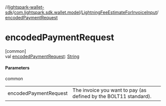 //[lightspark-wallet-sdk](../../../index.md)/[com.lightspark.sdk.wallet.model](../index.md)/[LightningFeeEstimateForInvoiceInput](index.md)/[encodedPaymentRequest](encoded-payment-request.md)

# encodedPaymentRequest

[common]\
val [encodedPaymentRequest](encoded-payment-request.md): [String](https://kotlinlang.org/api/latest/jvm/stdlib/kotlin/-string/index.html)

#### Parameters

common

| | |
|---|---|
| encodedPaymentRequest | The invoice you want to pay (as defined by the BOLT11 standard). |
